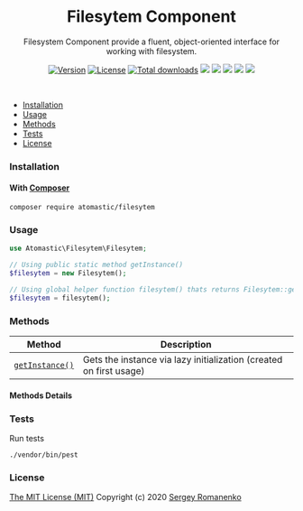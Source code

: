 <h1 align="center">Filesytem Component</h1>
<p align="center">
Filesystem Component provide a fluent, object-oriented interface for working with filesystem.
</p>
<p align="center">
<a href="https://github.com/atomastic/filesytem/releases"><img alt="Version" src="https://img.shields.io/github/release/atomastic/filesytem.svg?label=version&color=green"></a> <a href="https://github.com/atomastic/filesytem"><img src="https://img.shields.io/badge/license-MIT-blue.svg?color=green" alt="License"></a> <a href="https://github.com/atomastic/filesytem"><img src="https://img.shields.io/github/downloads/atomastic/filesytem/total.svg?color=green" alt="Total downloads"></a> <img src="https://github.com/atomastic/filesytem/workflows/Static%20Analysis/badge.svg?branch=dev"> <img src="https://github.com/atomastic/filesytem/workflows/Tests/badge.svg">
  <a href="https://app.codacy.com/gh/atomastic/filesystem?utm_source=github.com&utm_medium=referral&utm_content=atomastic/filesystem&utm_campaign=Badge_Grade"><img src="https://api.codacy.com/project/badge/Grade/990baa96ada542f9ae21a41c2a25ddf9"></a> <a href="https://codeclimate.com/github/atomastic/filesystem/maintainability"><img src="https://api.codeclimate.com/v1/badges/ecbddff212c0e3a61216/maintainability" /></a> <a href="https://app.fossa.com/projects/git%2Bgithub.com%2Fatomastic%2Ffilesystem?ref=badge_shield" alt="FOSSA Status"><img src="https://app.fossa.com/api/projects/git%2Bgithub.com%2Fatomastic%2Ffilesystem.svg?type=shield"/></a>
</p>

<br>

* [Installation](#installation)
* [Usage](#usage)
* [Methods](#methods)
* [Tests](#tests)
* [License](#license)

### Installation

#### With [Composer](https://getcomposer.org)

```
composer require atomastic/filesytem
```

### Usage

```php
use Atomastic\Filesytem\Filesytem;

// Using public static method getInstance()
$filesytem = new Filesytem();

// Using global helper function filesytem() thats returns Filesytem::getInstance()
$filesytem = filesytem();
```

### Methods

| Method | Description |
|---|---|
| <a href="#filesytem_">`getInstance()`</a> | Gets the instance via lazy initialization (created on first usage) |

#### Methods Details

### Tests

Run tests

```
./vendor/bin/pest
```

### License
[The MIT License (MIT)](https://github.com/atomastic/filesytem/blob/master/LICENSE.txt)
Copyright (c) 2020 [Sergey Romanenko](https://github.com/Awilum)

